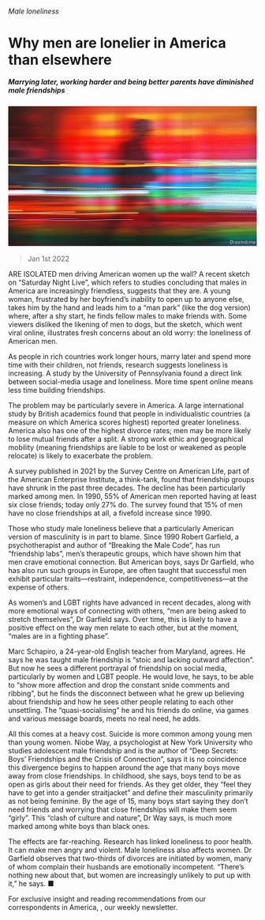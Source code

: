 ###### Male loneliness

# Why men are lonelier in America than elsewhere 

##### Marrying later, working harder and being better parents have diminished male friendships 

![image](images/20220101_USP006_0.jpg) 

> Jan 1st 2022 

ARE ISOLATED men driving American women up the wall? A recent sketch on “Saturday Night Live”, which refers to studies concluding that males in America are increasingly friendless, suggests that they are. A young woman, frustrated by her boyfriend’s inability to open up to anyone else, takes him by the hand and leads him to a “man park” (like the dog version) where, after a shy start, he finds fellow males to make friends with. Some viewers disliked the likening of men to dogs, but the sketch, which went viral online, illustrates fresh concerns about an old worry: the loneliness of American men.

As people in rich countries work longer hours, marry later and spend more time with their children, not friends, research suggests loneliness is increasing. A study by the University of Pennsylvania found a direct link between social-media usage and loneliness. More time spent online means less time building friendships.


The problem may be particularly severe in America. A large international study by British academics found that people in individualistic countries (a measure on which America scores highest) reported greater loneliness. America also has one of the highest divorce rates; men may be more likely to lose mutual friends after a split. A strong work ethic and geographical mobility (meaning friendships are liable to be lost or weakened as people relocate) is likely to exacerbate the problem.

A survey published in 2021 by the Survey Centre on American Life, part of the American Enterprise Institute, a think-tank, found that friendship groups have shrunk in the past three decades. The decline has been particularly marked among men. In 1990, 55% of American men reported having at least six close friends; today only 27% do. The survey found that 15% of men have no close friendships at all, a fivefold increase since 1990.

Those who study male loneliness believe that a particularly American version of masculinity is in part to blame. Since 1990 Robert Garfield, a psychotherapist and author of “Breaking the Male Code”, has run “friendship labs”, men’s therapeutic groups, which have shown him that men crave emotional connection. But American boys, says Dr Garfield, who has also run such groups in Europe, are often taught that successful men exhibit particular traits—restraint, independence, competitiveness—at the expense of others.

As women’s and LGBT rights have advanced in recent decades, along with more emotional ways of connecting with others, “men are being asked to stretch themselves”, Dr Garfield says. Over time, this is likely to have a positive effect on the way men relate to each other, but at the moment, “males are in a fighting phase”.

Marc Schapiro, a 24-year-old English teacher from Maryland, agrees. He says he was taught male friendship is “stoic and lacking outward affection”. But now he sees a different portrayal of friendship on social media, particularly by women and LGBT people. He would love, he says, to be able to “show more affection and drop the constant snide comments and ribbing”, but he finds the disconnect between what he grew up believing about friendship and how he sees other people relating to each other unsettling. The “quasi-socialising” he and his friends do online, via games and various message boards, meets no real need, he adds.

All this comes at a heavy cost. Suicide is more common among young men than young women. Niobe Way, a psychologist at New York University who studies adolescent male friendship and is the author of “Deep Secrets: Boys’ Friendships and the Crisis of Connection”, says it is no coincidence this divergence begins to happen around the age that many boys move away from close friendships. In childhood, she says, boys tend to be as open as girls about their need for friends. As they get older, they “feel they have to get into a gender straitjacket” and define their masculinity primarily as not being feminine. By the age of 15, many boys start saying they don’t need friends and worrying that close friendships will make them seem “girly”. This “clash of culture and nature”, Dr Way says, is much more marked among white boys than black ones.

The effects are far-reaching. Research has linked loneliness to poor health. It can make men angry and violent. Male loneliness also affects women. Dr Garfield observes that two-thirds of divorces are initiated by women, many of whom complain their husbands are emotionally incompetent. “There’s nothing new about that, but women are increasingly unlikely to put up with it,” he says. ■

For exclusive insight and reading recommendations from our correspondents in America, , our weekly newsletter.

